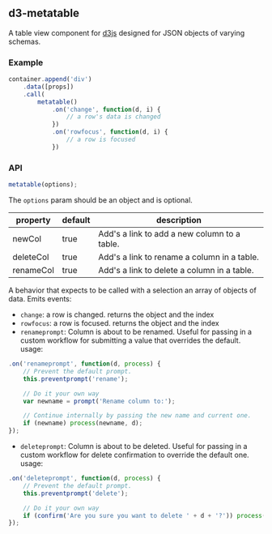 ## d3-metatable

A table view component for [d3js](http://d3js.org/) designed for JSON
objects of varying schemas.

### Example

```js
container.append('div')
    .data([props])
    .call(
        metatable()
            .on('change', function(d, i) {
                // a row's data is changed
            })
            .on('rowfocus', function(d, i) {
                // a row is focused
            })
```

### API

```js
metatable(options);
```

The `options` param should be an object and is optional.

| property | default | description |
| ---- | ---- | ---- |
| newCol | true | Add's a link to add a new column to a table. |
| deleteCol | true | Add's a link to rename a column in a table. |
| renameCol | true | Add's a link to delete a column in a table. |

A behavior that expects to be called with a selection an array of objects
of data. Emits events:

* `change`: a row is changed. returns the object and the index
* `rowfocus`: a row is focused. returns the object and the index
* `renameprompt`: Column is about to be renamed. Useful for passing in a custom workflow for submitting a value that overrides the default. usage:

``` js
.on('renameprompt', function(d, process) {
    // Prevent the default prompt.
    this.preventprompt('rename');

    // Do it your own way
    var newname = prompt('Rename column to:');

    // Continue internally by passing the new name and current one.
    if (newname) process(newname, d);
});
```

* `deleteprompt`: Column is about to be deleted. Useful for passing in a custom workflow for delete confirmation to override the default one. usage:

``` js
.on('deleteprompt', function(d, process) {
    // Prevent the default prompt.
    this.preventprompt('delete');

    // Do it your own way
    if (confirm('Are you sure you want to delete ' + d + '?')) process(d);
});
```
